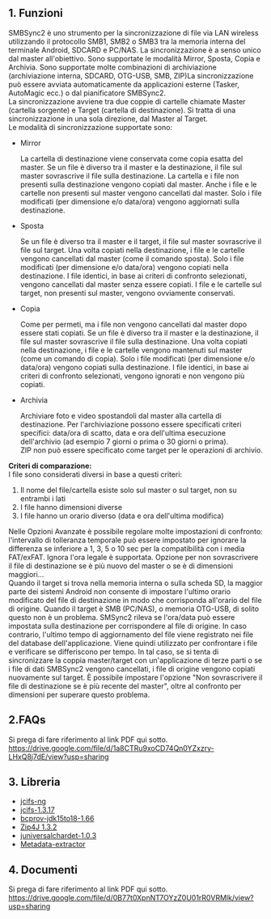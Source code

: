 ## 1. Funzioni

SMBSync2 è uno strumento per la sincronizzazione di file via LAN wireless utilizzando il protocollo SMB1, SMB2 o SMB3 tra la memoria interna del terminale Android, SDCARD e PC/NAS. La sincronizzazione è a senso unico dal master all'obiettivo. Sono supportate le modalità Mirror, Sposta, Copia e Archivia. Sono supportate molte combinazioni di archiviazione (archiviazione interna, SDCARD, OTG-USB, SMB, ZIP)La sincronizzazione può essere avviata automaticamente da applicazioni esterne (Tasker, AutoMagic ecc.) o dal pianificatore SMBSync2.   
La sincronizzazione avviene tra due coppie di cartelle chiamate Master (cartella sorgente) e Target (cartella di destinazione). Si tratta di una sincronizzazione in una sola direzione, dal Master al Target.  
Le modalità di sincronizzazione supportate sono:

- Mirror

  La cartella di destinazione viene conservata come copia esatta del master. Se un file è diverso tra il master e la destinazione, il file sul master sovrascrive il file sulla destinazione. La cartella e i file non presenti sulla destinazione vengono copiati dal master. Anche i file e le cartelle non presenti sul master vengono cancellati dal master. Solo i file modificati (per dimensione e/o data/ora) vengono aggiornati sulla destinazione.

- Sposta

  Se un file è diverso tra il master e il target, il file sul master sovrascrive il file sul target. Una volta copiati nella destinazione, i file e le cartelle vengono cancellati dal master (come il comando sposta).
  Solo i file modificati (per dimensione e/o data/ora) vengono copiati nella destinazione. I file identici, in base ai criteri di confronto selezionati, vengono cancellati dal master senza essere copiati. I file e le cartelle sul target, non presenti sul master, vengono ovviamente conservati.

- Copia

  Come per permeti, ma i file non vengono cancellati dal master dopo essere stati copiati.
  Se un file è diverso tra il master e la destinazione, il file sul master sovrascrive il file sulla destinazione. Una volta copiati nella destinazione, i file e le cartelle vengono mantenuti sul master (come un comando di copia).
  Solo i file modificati (per dimensione e/o data/ora) vengono copiati sulla destinazione. I file identici, in base ai criteri di confronto selezionati, vengono ignorati e non vengono più copiati.

- Archivia

  Archiviare foto e video spostandoli dal master alla cartella di destinazione. Per l&#39;archiviazione possono essere specificati criteri specifici: data/ora di scatto, data e ora dell&#39;ultima esecuzione dell&#39;archivio (ad esempio 7 giorni o prima o 30 giorni o prima).  
  ZIP non può essere specificato come target per le operazioni di archivio.

**Criteri di comparazione:**   
I file sono considerati diversi in base a questi criteri:

1. Il nome del file/cartella esiste solo sul master o sul target, non su entrambi i lati
2. I file hanno dimensioni diverse
3. I file hanno un orario diverso (data e ora dell'ultima modifica)   

Nelle Opzioni Avanzate è possibile regolare molte impostazioni di confronto: l'intervallo di tolleranza temporale può essere impostato per ignorare la differenza se inferiore a 1, 3, 5 o 10 sec per la compatibilità con i media FAT/exFAT. Ignora l'ora legale è supportata. Opzione per non sovrascrivere il file di destinazione se è più nuovo del master o se è di dimensioni maggiori...  
Quando il target si trova nella memoria interna o sulla scheda SD, la maggior parte dei sistemi Android non consente di impostare l&#39;ultimo orario modificato del file di destinazione in modo che corrisponda all&#39;orario del file di origine. Quando il target è SMB (PC/NAS), o memoria OTG-USB, di solito questo non è un problema. SMSync2 rileva se l&#39;ora/data può essere impostata sulla destinazione per corrispondere al file di origine. In caso contrario, l&#39;ultimo tempo di aggiornamento del file viene registrato nei file del database dell&#39;applicazione. Viene quindi utilizzato per confrontare i file e verificare se differiscono per tempo. In tal caso, se si tenta di sincronizzare la coppia master/target con un&#39;applicazione di terze parti o se i file di dati SMBSync2 vengono cancellati, i file di origine vengono copiati nuovamente sul target. È possibile impostare l&#39;opzione &quot;Non sovrascrivere il file di destinazione se è più recente del master&quot;, oltre al confronto per dimensioni per superare questo problema.

## 2.FAQs
Si prega di fare riferimento al link PDF qui sotto.  
https://drive.google.com/file/d/1a8CTRu9xoCD74Qn0YZxzry-LHxQ8j7dE/view?usp=sharing

## 3. Libreria
- [jcifs-ng](https://github.com/AgNO3/jcifs-ng)
- [jcifs-1.3.17](https://jcifs.samba.org/)
- [bcprov-jdk15to18-1.66](https://mvnrepository.com/artifact/org.bouncycastle/bcprov-jdk15to18/1.66)  
- [Zip4J 1.3.2](https://mvnrepository.com/artifact/net.lingala.zip4j/zip4j/1.3.2)
- [juniversalchardet-1.0.3](https://code.google.com/archive/p/juniversalchardet/)
- [Metadata-extractor](https://github.com/drewnoakes/metadata-extractor)
## 4. Documenti
Si prega di fare riferimento al link PDF qui sotto.  
https://drive.google.com/file/d/0B77t0XpnNT7OYzZ0U01rR0VRMlk/view?usp=sharing